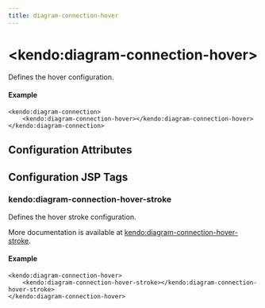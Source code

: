 ```yaml
---
title: diagram-connection-hover
---
```


# \<kendo:diagram-connection-hover\>

Defines the hover configuration.

#### Example
    <kendo:diagram-connection>
        <kendo:diagram-connection-hover></kendo:diagram-connection-hover>
    </kendo:diagram-connection>

## Configuration Attributes


##  Configuration JSP Tags

### kendo:diagram-connection-hover-stroke

Defines the hover stroke configuration.

More documentation is available at [kendo:diagram-connection-hover-stroke](/api/wrappers/jsp/diagram/connection-hover-stroke).

#### Example

    <kendo:diagram-connection-hover>
        <kendo:diagram-connection-hover-stroke></kendo:diagram-connection-hover-stroke>
    </kendo:diagram-connection-hover>

